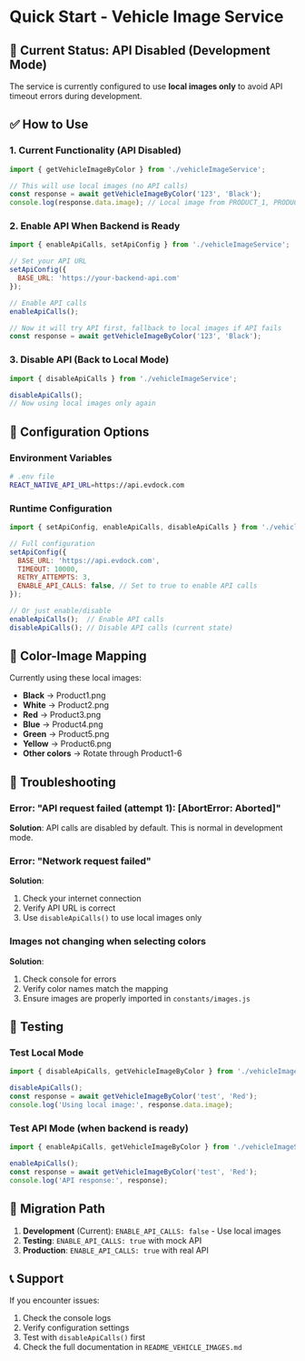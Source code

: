 # Quick Start - Vehicle Image Service

## 🚀 Current Status: API Disabled (Development Mode)

The service is currently configured to use **local images only** to avoid API timeout errors during development.

## ✅ How to Use

### 1. Current Functionality (API Disabled)
```javascript
import { getVehicleImageByColor } from './vehicleImageService';

// This will use local images (no API calls)
const response = await getVehicleImageByColor('123', 'Black');
console.log(response.data.image); // Local image from PRODUCT_1, PRODUCT_2, etc.
```

### 2. Enable API When Backend is Ready
```javascript
import { enableApiCalls, setApiConfig } from './vehicleImageService';

// Set your API URL
setApiConfig({
  BASE_URL: 'https://your-backend-api.com'
});

// Enable API calls
enableApiCalls();

// Now it will try API first, fallback to local images if API fails
const response = await getVehicleImageByColor('123', 'Black');
```

### 3. Disable API (Back to Local Mode)
```javascript
import { disableApiCalls } from './vehicleImageService';

disableApiCalls();
// Now using local images only again
```

## 🔧 Configuration Options

### Environment Variables
```bash
# .env file
REACT_NATIVE_API_URL=https://api.evdock.com
```

### Runtime Configuration
```javascript
import { setApiConfig, enableApiCalls, disableApiCalls } from './vehicleImageService';

// Full configuration
setApiConfig({
  BASE_URL: 'https://api.evdock.com',
  TIMEOUT: 10000,
  RETRY_ATTEMPTS: 3,
  ENABLE_API_CALLS: false, // Set to true to enable API calls
});

// Or just enable/disable
enableApiCalls();  // Enable API calls
disableApiCalls(); // Disable API calls (current state)
```

## 🎨 Color-Image Mapping

Currently using these local images:
- **Black** → Product1.png
- **White** → Product2.png  
- **Red** → Product3.png
- **Blue** → Product4.png
- **Green** → Product5.png
- **Yellow** → Product6.png
- **Other colors** → Rotate through Product1-6

## 🐛 Troubleshooting

### Error: "API request failed (attempt 1): [AbortError: Aborted]"
**Solution**: API calls are disabled by default. This is normal in development mode.

### Error: "Network request failed"
**Solution**: 
1. Check your internet connection
2. Verify API URL is correct
3. Use `disableApiCalls()` to use local images only

### Images not changing when selecting colors
**Solution**: 
1. Check console for errors
2. Verify color names match the mapping
3. Ensure images are properly imported in `constants/images.js`

## 📱 Testing

### Test Local Mode
```javascript
import { disableApiCalls, getVehicleImageByColor } from './vehicleImageService';

disableApiCalls();
const response = await getVehicleImageByColor('test', 'Red');
console.log('Using local image:', response.data.image);
```

### Test API Mode (when backend is ready)
```javascript
import { enableApiCalls, getVehicleImageByColor } from './vehicleImageService';

enableApiCalls();
const response = await getVehicleImageByColor('test', 'Red');
console.log('API response:', response);
```

## 🔄 Migration Path

1. **Development** (Current): `ENABLE_API_CALLS: false` - Use local images
2. **Testing**: `ENABLE_API_CALLS: true` with mock API
3. **Production**: `ENABLE_API_CALLS: true` with real API

## 📞 Support

If you encounter issues:
1. Check the console logs
2. Verify configuration settings
3. Test with `disableApiCalls()` first
4. Check the full documentation in `README_VEHICLE_IMAGES.md`
